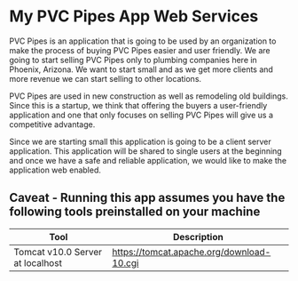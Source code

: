 # My PVC Pipes App Web Services

PVC Pipes is an application that is going to be used by an organization to make the process of buying PVC Pipes easier and user friendly. We are going to start selling PVC Pipes only to plumbing companies here in Phoenix, Arizona. We want to start small and as we get more clients and more revenue we can start selling to other locations. 

PVC Pipes are used in new construction as well as remodeling old buildings. Since this is a startup, we think that offering the buyers a user-friendly application and one that only focuses on selling PVC Pipes will give us a competitive advantage.

Since we are starting small this application is going to be a client server application. This application will be shared to single users at the beginning and once we have a safe and reliable application, we would like to make the application web enabled.


## Caveat - Running this app assumes you have the following tools preinstalled on your machine

| Tool                              | Description                                                           |
| ----------------------------------|-----------------------------------------------------------------------|
| Tomcat v10.0 Server at localhost   | https://tomcat.apache.org/download-10.cgi                            |